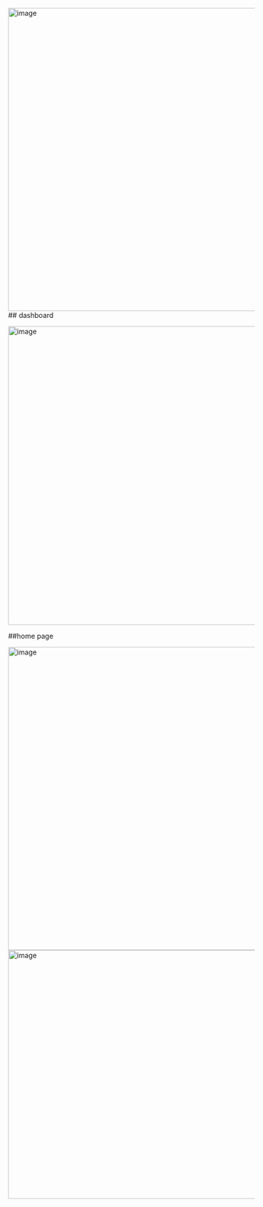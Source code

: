<img width="1280" height="618" alt="image" src="https://github.com/user-attachments/assets/0fbc47c0-9cd7-4678-8e68-26686c3d1d62" />## dashboard

<img width="1280" height="609" alt="image" src="https://github.com/user-attachments/assets/5c7d95b2-0e10-4760-850e-9d990dbc9d48" />


##home page

<img width="1280" height="618" alt="image" src="https://github.com/user-attachments/assets/2b2f00b1-a2e5-4aad-978a-3f9790fadef7" />


<img width="1280" height="507" alt="image" src="https://github.com/user-attachments/assets/b38162f8-5207-4da2-9d94-ca48bb05057b" />
